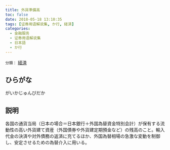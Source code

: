 ```yaml
---
title: 外貨準備高
toc: false
date: 2018-05-18 13:10:35
tags: [证券用语解说集, か行, 経済]
categories:
  - 金融服务
  - 证券用语解说集
  - 日本語
  - か行
---
```


`分類：` [経済](/tags/経済/)

## ひらがな

がいかじゅんびだか

## 説明

各国の通貨当局（日本の場合＝日本銀行＋外国為替資金特別会計）が保有する流動性の高い外貨建て資産（外国債券や外貨建定期預金など）の残高のこと。輸入代金の決済や対外債務の返済に充てるほか、外国為替相場の急激な変動を制御し、安定させるための為替介入に用いる。
